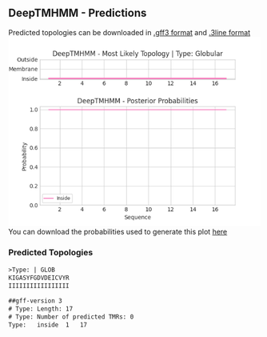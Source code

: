 ## DeepTMHMM - Predictions
Predicted topologies can be downloaded in [.gff3 format](TMRs.gff3) and [.3line format](predicted_topologies.3line)
![picture](plot.png)
You can download the probabilities used to generate this plot [here](Type:_probs.csv)
### Predicted Topologies
```
>Type: | GLOB
KIGASYFGDVDEICVYR
IIIIIIIIIIIIIIIII

```


```
##gff-version 3
# Type: Length: 17
# Type: Number of predicted TMRs: 0
Type:	inside	1	17				

```
